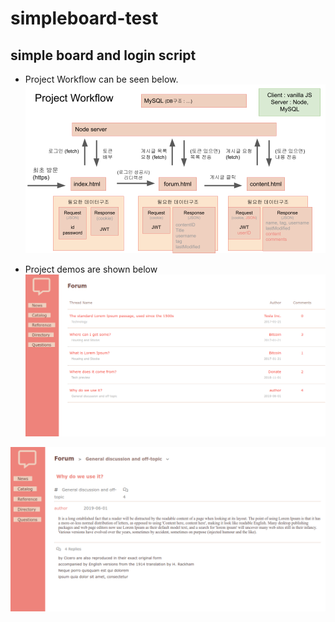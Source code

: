 # simpleboard-test
simple board and login script
------
- Project Workflow can be seen below.
![01](https://github.com/exxocism/simpleboard-test/raw/main/reference/tech%20preview.png)

- Project demos are shown below
![02](https://github.com/exxocism/simpleboard-test/raw/main/reference/example01.png)

![03](https://github.com/exxocism/simpleboard-test/raw/main/reference/example02.png)
